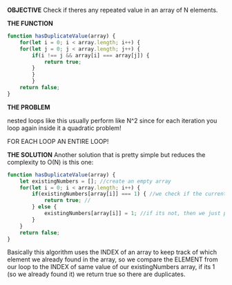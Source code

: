 **OBJECTIVE**
Check if theres any repeated value in an array of N elements.

**THE FUNCTION**

```javascript
function hasDuplicateValue(array) {
    for(let i = 0; i < array.length; i++) {
    for(let j = 0; j < array.length; j++) {
        if(i !== j && array[i] === array[j]) {
            return true;
        }
        }
        }
    return false;
}
```

**THE PROBLEM**

nested loops like this usually perform like N^2 since for each iteration you loop again inside it
 a quadratic problem!

 FOR EACH LOOP
    AN ENTIRE LOOP!

**THE SOLUTION**
Another solution that is pretty simple but reduces the complexity to  O(N) is this one:

```javascript
function hasDuplicateValue(array) {
    let existingNumbers = []; //create an empty array
    for(let i = 0; i < array.length; i++) {
        if(existingNumbers[array[i]] === 1) { //we check if the current element is equal to ONE in the existing number array index, so if we have number 5 here for example, it will check if the element at the index of the same value as our element is 1 in existingNumbers
            return true; //
        } else {
            existingNumbers[array[i]] = 1; //if its not, then we just put 1 to the index, in this case we put the value 1 at the 5th index of existing numbers
        }
    }
    return false;
}
```

Basically this algorithm uses the INDEX of an array to keep track of which element we already found in the array, so we compare the ELEMENT from our loop to the INDEX of same value of our existingNumbers array, if its 1 (so we already found it)
we return true so there are duplicates.
